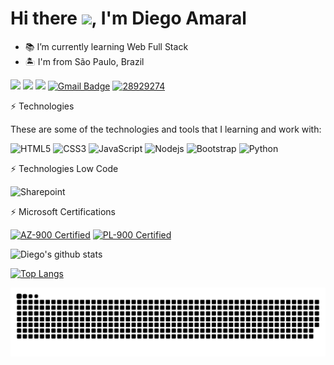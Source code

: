 <!--- <p align="left"><img src="https://komarev.com/ghpvc/?username=diegorhcp89" alt="diegorhcp89" /></p>-->

<h1>Hi there <img src="https://raw.githubusercontent.com/kaueMarques/kaueMarques/master/hi.gif" width="30px">, I'm Diego Amaral</h1>

<!--- 🔭 I’m currently working on ...-->
- 📚 I’m currently learning  Web Full Stack
- 🏝  I'm from São Paulo, Brazil
<!---- - 😄 I speak English and Portuguese -->
<!---- 🕹 In my free time I like to play games, watch series and go to the gym-->
<!--- - 👯 I’m looking to collaborate on ...-->
<!--- - 🤔 I’m looking for help with ...-->
<!--- - 💬 Ask me about .... -->
<!--- - 📫 How to reach me: My E-mail: diegoferreiradoamaral@gmail.com-->
<!---😄 Pronouns: -->
<!---- ⚡ Fun fact: ...-->

[<img src="https://img.shields.io/badge/linkedin-%230077B5.svg?&style=for-the-badge&logo=linkedin&logoColor=white" />](https://www.linkedin.com/in/diegoferreira86/) [<img src = "https://img.shields.io/badge/instagram-%23E4405F.svg?&style=for-the-badge&logo=instagram&logoColor=white">](https://www.instagram.com/thediegoamaral/) [<img src = "https://img.shields.io/badge/facebook-%231877F2.svg?&style=for-the-badge&logo=facebook&logoColor=white">](https://www.facebook.com/diegoferreiratm)
[![Gmail Badge](https://img.shields.io/badge/-gmail-c14438?style=for-the-badge&logo=Gmail&logoColor=white&link=mailto:diegoferreiradoamaral@gmail.com)](mailto:diegoferreiradoamaral@gmail.com)
[![28929274](https://user-images.githubusercontent.com/56324728/95018280-0dd49100-0635-11eb-8c71-3195be694c4f.png)](https://app.rocketseat.com.br/me/diego-ferreira-do-amaral-09608)

⚡ Technologies

These are some of the technologies and tools that I learning and work with:

![HTML5](https://img.shields.io/badge/-HTML5-E34F26?style=flat-square&logo=html5&logoColor=white)
![CSS3](https://img.shields.io/badge/-CSS3-1572B6?style=flat-square&logo=css3)
![JavaScript](https://img.shields.io/badge/JavaScript-F7DF1E?style=flat-square&logo=javascript&logoColor=black)
![Nodejs](https://img.shields.io/badge/-Nodejs-339933?style=flat-square&logo=node-dot-js&logoColor=white)
![Bootstrap](https://img.shields.io/badge/-Bootstrap-563D7C?style=flat-square&logo=bootstrap)
![Python](https://img.shields.io/badge/Python-FFD43B?style=flat-the-badge&logo=python&logoColor=blue)

⚡ Technologies Low Code

![Sharepoint](https://img.shields.io/badge/Microsoft_SharePoint-0078D4?style=for-the-badge&logo=microsoft-sharepoint&logoColor=white)

⚡ Microsoft Certifications

[![AZ-900 Certified](https://images.credly.com/size/150x150/images/be8fcaeb-c769-4858-b567-ffaaa73ce8cf/image.png)](https://www.credly.com/badges/98fe0fd8-870c-4815-b9b7-b9e15357aeb6/linked_in?t=rj0yev "AZ-900")
[![PL-900 Certified](https://images.credly.com/size/150x150/images/2a6251f2-737b-4bf6-9190-d77570cc76fc/CERT-Fundamentals-Power-Platform.png)](https://www.credly.com/badges/e28e3401-0b85-4cc1-b22f-817a45dc1fe9/linked_in?t=rgaxuk "PL-900")

![Diego's github stats](https://github-readme-stats.vercel.app/api?username=diegorhcp89&show_icons=true&count_private=true&theme=dracula)
<br>


[![Top Langs](https://github-readme-stats.vercel.app/api/top-langs/?username=diegorhcp89&layout=compact&theme=dracula)](https://github.com/diegorhcp89/github-readme-stats)


![Snake animation](https://github.com/diegorhcp89/diegorhcp89/blob/output/github-contribution-grid-snake.svg)

<!---- ![Java](https://img.shields.io/badge/-Java-007396?style=flat-square&logo=java)
![Spring](https://img.shields.io/badge/-Spring-6DB33F?style=flat-square&logo=spring&logoColor=white)
![JavaScript](https://img.shields.io/badge/-JavaScript-black?style=flat-square&logo=javascript)
![Nodejs](https://img.shields.io/badge/-Nodejs-339933?style=flat-square&logo=Node.js&logoColor=white)
![HTML5](https://img.shields.io/badge/-HTML5-E34F26?style=flat-square&logo=html5&logoColor=white)
![CSS3](https://img.shields.io/badge/-CSS3-1572B6?style=flat-square&logo=css3)
![Sass](https://img.shields.io/badge/-Sass-CC6699?style=flat-square&logo=sass&logoColor=white)
![Bootstrap](https://img.shields.io/badge/-Bootstrap-563D7C?style=flat-square&logo=bootstrap)
![TypeScript](https://img.shields.io/badge/-TypeScript-007ACC?style=flat-square&logo=typescript)
![Angular](https://img.shields.io/badge/-Angular-DD0031?style=flat-square&logo=angular)
![Sencha](https://img.shields.io/badge/-Sencha-86BC40?style=flat-square&logo=sencha&logoColor=white)
![Ionic](https://img.shields.io/badge/-Ionic-3880FF?style=flat-square&logo=ionic&logoColor=white)
![NestJS](https://img.shields.io/badge/-NestJS-E0234E?style=flat-square&logo=nestjs&logoColor=white)
![Microsoft SQL Server](https://img.shields.io/badge/-SQL%20Server-CC2927?style=flat-square&logo=microsoft-sql-server&logoColor=white)
![MongoDB](https://img.shields.io/badge/-MongoDB-black?style=flat-square&logo=mongodb)
![MySQL](https://img.shields.io/badge/-MySQL-4479A1?style=flat-square&logo=mysql&logoColor=white)
![Docker](https://img.shields.io/badge/-Docker-2496ED?style=flat-square&logo=docker&logoColor=white)
![Microsoft Azure](https://img.shields.io/badge/Microsoft%20Azure-0089D6?style=flat-square&logo=microsoft-azure&logoColor=white)
![Google Cloud](https://img.shields.io/badge/Google%20Cloud-4285F4?style=flat-square&logo=google-cloud&logoColor=white)
![Firebase](https://img.shields.io/badge/Firebase-FFCA28?style=flat-square&logo=firebase&logoColor=white)
![Oracle Cloud](https://img.shields.io/badge/Oracle%20Cloud-F80000?style=flat-square&logo=oracle&logoColor=white)
![Git](https://img.shields.io/badge/-Git-black?style=flat-square&logo=git)
![GitHub](https://img.shields.io/badge/-GitHub-181717?style=flat-square&logo=github)
![BitBucket](https://img.shields.io/badge/-BitBucket-darkblue?style=flat-square&logo=bitbucket)
![JIRA](https://img.shields.io/badge/-JIRA-0052CC?style=flat-square&logo=jira)
![JFrog](https://img.shields.io/badge/-JFrog-41BF47?style=flat-square&logo=jfrog&logoColor=white)
![IntelliJ](https://img.shields.io/badge/-IntelliJ%20IDEA-black?style=flat-square&logo=intellij-idea&logoColor=white)
![Eclipse](https://img.shields.io/badge/-Eclipse-2C2255?style=flat-square&logo=eclipse&logoColor=white)
![VSCode](https://img.shields.io/badge/-VSCode-007ACC?style=flat-square&logo=visual-studio-code&logoColor=white)-->

